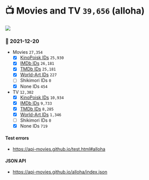 # :tv: Movies and TV `39,656` (alloha)

<a href="https://API-Movies.github.io"><img src="https://API-Movies.github.io/banner.png?cache"></a>

### :date: 2021-12-20
- Movies `27,354`
  - [x] <a href="https://API-Movies.github.io/alloha/movie_kinopoisk_ids.json">KinoPoisk IDs</a> `25,930`
  - [x] <a href="https://API-Movies.github.io/alloha/movie_imdb_ids.json">IMDb IDs</a> `26,181`
  - [x] <a href="https://API-Movies.github.io/alloha/movie_tmdb_ids.json">TMDb IDs</a> `25,181`
  - [x] <a href="https://API-Movies.github.io/alloha/movie_world_art_ids.json">World-Art IDs</a> `227`
  - [ ] Shikimori IDs `0`
  - [x] None IDs `454`
- TV `12,302`
  - [x] <a href="https://API-Movies.github.io/alloha/tv_kinopoisk_ids.json">KinoPoisk IDs</a> `10,934`
  - [x] <a href="https://API-Movies.github.io/alloha/tv_imdb_ids.json">IMDb IDs</a> `9,733`
  - [x] <a href="https://API-Movies.github.io/alloha/tv_tmdb_ids.json">TMDb IDs</a> `8,285`
  - [x] <a href="https://API-Movies.github.io/alloha/tv_world_art_ids.json">World-Art IDs</a> `1,346`
  - [ ] Shikimori IDs `0`
  - [x] None IDs `719`
#### Test errors
- <a href='https://api-movies.github.io/test.html#alloha'>https://api-movies.github.io/test.html#alloha</a>
#### JSON API
- <a href='https://api-movies.github.io/alloha/index.json'>https://api-movies.github.io/alloha/index.json</a>
